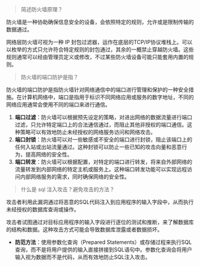 
> 简述防火墙原理？

防火墙是一种协助确保信息安全的设备，会依照特定的规则，允许或是限制传输的数据通过。

网络层防火墙可视为一种 IP 封包过滤器，运作在底层的TCP/IP协议堆栈上。可以以枚举的方式只允许符合特定规则的封包通过，其余的一概禁止穿越防火墙。这些规则通常可以经由管理员定义或修改，不过某些防火墙设备可能只能套用内置的规则。

> 防火墙的端口防护是指？

防火墙的端口防护是指防火墙针对网络通信中的端口进行管理和保护的一种安全措施。在计算机网络中，端口是指用于标识不同网络应用或服务的数字地址，不同的网络应用通常会使用不同的端口来进行通信。

1. **端口过滤**：防火墙可以根据预先设定的策略，对进出网络的数据流量进行端口过滤，只允许特定端口上的合法通信通过，而阻止其他非授权的端口通信。这种策略可以有效地防止未经授权的网络服务访问和网络攻击。
2. **端口封锁**：防火墙可以对一些敏感或不安全的端口进行封锁，阻止该端口上的任何入站或出站流量通过。这种封锁可以防止一些已知的攻击向量和恶意行为，提高网络的安全性。
3. **端口转发**：防火墙可以根据配置，对特定的端口进行转发，将来自外部网络的流量转发到内部网络的特定主机或服务上。这种端口转发功能可以实现远程访问内部网络服务的需求，同时确保网络的安全性。

> 什么是 sql 注入攻击？避免攻击的方法？

攻击者利用此漏洞通过将恶意的SQL代码注入到应用程序的输入字段中，从而执行未经授权的数据库查询或操作。

攻击者试图通过对目标应用程序的输入字段进行逐位的测试和推断，来了解数据库的结构和数据。这种攻击方式可能会导致数据库泄露或者数据损坏。

- **防范方法**：使用参数化查询（Prepared Statements）或存储过程来执行SQL查询，而不是将用户提供的输入直接拼接到SQL语句中。参数化查询会将用户输入视为数据而不是代码，从而有效地防止SQL注入攻击。

